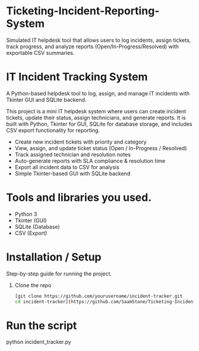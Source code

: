 # Ticketing-Incident-Reporting-System
Simulated IT helpdesk tool that allows users to log incidents, assign tickets, track progress, and analyze reports (Open/In-Progress/Resolved) with exportable CSV summaries.

# IT Incident Tracking System  
A Python-based helpdesk tool to log, assign, and manage IT incidents with Tkinter GUI and SQLite backend.

This project is a mini IT helpdesk system where users can create incident tickets, update their status, assign technicians, and generate reports. It is built with Python, Tkinter for GUI, SQLite for database storage, and includes CSV export functionality for reporting.  

- Create new incident tickets with priority and category  
- View, assign, and update ticket status (Open / In-Progress / Resolved)  
- Track assigned technician and resolution notes  
- Auto-generate reports with SLA compliance & resolution time  
- Export all incident data to CSV for analysis  
- Simple Tkinter-based GUI with SQLite backend  

# Tools and libraries you used.
- Python 3  
- Tkinter (GUI)  
- SQLite (Database)  
- CSV (Export)  

# Installation / Setup

Step-by-step guide for running the project.

1. Clone the repo  
   ```bash
   [git clone https://github.com/yourusername/incident-tracker.git
   cd incident-tracker](https://github.com/SaamStone/Ticketing-Incident-Reporting-System.git)
   
# Run the script

python incident_tracker.py



